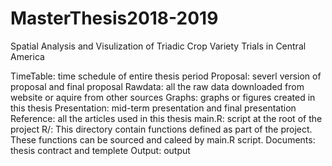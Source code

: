 # MasterThesis2018-2019
Spatial Analysis and Visulization of Triadic Crop Variety Trials in Central America

TimeTable:      time schedule of entire thesis period
Proposal:       severl version of proposal and final proposal
Rawdata:        all the raw data downloaded from website or aquire from other sources
Graphs:         graphs or figures created in this thesis
Presentation:   mid-term presentation and final presentation
Reference:      all the articles used in this thesis
main.R:         script at the root of the project
R/:             This directory contain functions defined as part of the project. 
                These functions can be sourced and caleed by main.R script.
Documents:      thesis contract and templete
Output:         output
